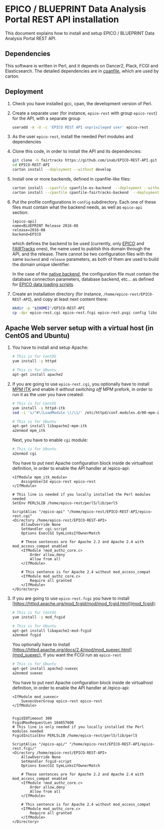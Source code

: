 # EPICO / BLUEPRINT Data Analysis Portal REST API installation

This document explains how to install and setup EPICO / BLUEPRINT Data Analysis Portal REST API.

## Dependencies

This software is written in Perl, and it depends on Dancer2, Plack, FCGI and Elasticsearch.
The detailed dependencies are in [cpanfile](cpanfile), which are used by carton.

## Deployment
1. Check you have installed gcc, cpan, the development version of Perl.

2. Create a separate user (for instance, `epico-rest` with group `epico-rest`) for the API, with a separate group

	```bash
	useradd -m -U -c 'EPICO REST API unprivileged user' epico-rest
	```

3. As the user `epico-rest`, install the needed Perl modules and dependencies

4. Clone this code, in order to install the API and its dependencies:

	```bash
	git clone -b fairtracks https://github.com/inab/EPICO-REST-API.git
	cd EPICO-REST-API
	carton install --deployment --without develop
	```

5. Install one or more backends, defined in cpanfile-like files:

	```bash
	carton install --cpanfile cpanfile-es-backend  --deployment --without develop
	carton install --cpanfile cpanfile-fairtracks-backend  --deployment --without develop
	```

6. Put the profile configurations in `config` subdirectory. Each one of these files must contain what the backend needs, as well as `epico-api` section:

	```
	[epico-api]
	name=BLUEPRINT Release 2016-08
	release=2016-08
	backend=EPICO
	```

	which defines the backend to be used (currently, only [EPICO](https://github.com/inab/EPICO-ES-backend) and [FAIRTracks](https://github.com/inab/EPICO-FAIRTracks-backend) ones), the name used to publish this domain through the API, and the release. There cannot be two configuration files with the same `backend` and `release` parameters, as both of them are used to build the domain unique identifier.
	
	In the case of the [native backend](https://github.com/inab/EPICO-ES-backend), the configuration file must contain the database connection parameters, database backend, etc... as defined for [EPICO data loading scripts](https://github.com/inab/EPICO-data-loading-scripts/tree/fairtracks).
	

7. Create an installation directory (for instance, `/home/epico-rest/EPICO-REST-API`), and copy at least next content there:

	```bash
	mkdir -p "${HOME}"/EPICO-REST-API
	cp -dpr epico-rest.cgi epico-rest.fcgi epico-rest.psgi config libs local "${HOME}"/EPICO-REST-API
	```

## Apache Web server setup with a virtual host (in CentOS and Ubuntu)

1. You have to install and setup Apache:
	
	```bash
	# This is for CentOS
	yum install -y httpd
	```
	
	```bash
	# This is for Ubuntu
	apt-get install apache2
	```

2. If you are going to use `epico-rest.cgi`, you optionally have to install [MPM ITK](http://mpm-itk.sesse.net/) and enable it *without switching off* MPM prefork, in order to run it as the user you have created:
	
	```bash
	# This is for CentOS
	yum install -y httpd-itk
	sed -i 's/^#\(LoadModule \)/\1/' /etc/httpd/conf.modules.d/00-mpm-itk.conf
	```
	
	```bash
	# This is for Ubuntu
	apt-get install libapache2-mpm-itk
	a2enmod mpm_itk
	```
	
	Next, you have to enable `cgi` module:
	
	```bash
	# This is for Ubuntu
	a2enmod cgi
	```
	
	You have to put next Apache configuration block inside de virtualhost definition, in order to enable the API handler at /epico-api:
	
	```
	<IfModule mpm_itk_module>
		AssignUserId epico-rest epico-rest
	</IfModule>
	
	# This line is needed if you locally installed the Perl modules needed
	SetEnv PERL5LIB /home/epico-rest/perl5/lib/perl5
	
	ScriptAlias "/epico-api" "/home/epico-rest/EPICO-REST-API/epico-rest.cgi"
	<Directory /home/epico-rest/EPICO-REST-API>
		AllowOverride None
		SetHandler cgi-script
		Options ExecCGI SymLinksIfOwnerMatch
		
		# These sentences are for Apache 2.2 and Apache 2.4 with mod_access_compat enabled
		<IfModule !mod_authz_core.c>
			Order allow,deny
			Allow from all
		</IfModule>
		
		# This sentence is for Apache 2.4 without mod_access_compat
		<IfModule mod_authz_core.c>
			Require all granted
		</IfModule>
	</Directory>
	```
	
3. If you are going to use `epico-rest.fcgi` you have to install [https://httpd.apache.org/mod_fcgid/mod/mod_fcgid.html](mod_fcgid):

	
	```bash
	# This is for CentOS
	yum install -y mod_fcgid
	```
	
	```bash
	# This is for Ubuntu
	apt-get install libapache2-mod-fcgid
	a2enmod fcgid
	```
	
	You optionally have to install [https://httpd.apache.org/docs/2.4/mod/mod_suexec.html](mod_suexec), if you want the FCGI run as `epico-rest`
	
	```bash
	# This is for Ubuntu
	apt-get install apache2-suexec
	a2enmod suexec
	```

	You have to put next Apache configuration block inside de virtualhost definition, in order to enable the API handler at /epico-api:
	
	```
	<IfModule mod_suexec>
		SuexecUserGroup epico-rest epico-rest
	</IfModule>
	
	
	FcgidIOTimeout 300
	FcgidMaxRequestLen 104857600
	# This line is only needed if you locally installed the Perl modules needed
	FcgidInitialEnv PERL5LIB /home/epico-rest/perl5/lib/perl5
	
	ScriptAlias "/epico-api/" "/home/epico-rest/EPICO-REST-API/epico-rest.fcgi/"
	<Directory /home/epico-rest/EPICO-REST-API>
		AllowOverride None
		SetHandler fcgid-script
		Options ExecCGI SymLinksIfOwnerMatch
		
		# These sentences are for Apache 2.2 and Apache 2.4 with mod_access_compat enabled
		<IfModule !mod_authz_core.c>
			Order allow,deny
			Allow from all
		</IfModule>
		
		# This sentence is for Apache 2.4 without mod_access_compat
		<IfModule mod_authz_core.c>
			Require all granted
		</IfModule>
	</Directory>
	```

